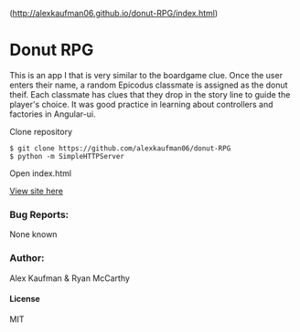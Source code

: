 (http://alexkaufman06.github.io/donut-RPG/index.html)

# Donut RPG
This is an app I that is very similar to the boardgame clue.  Once the user enters their name, a random Epicodus classmate
is assigned as the donut theif.  Each classmate has clues that they drop in the story line to guide the player's choice.  It 
was good practice in learning about controllers and factories in Angular-ui.

Clone repository
```
$ git clone https://github.com/alexkaufman06/donut-RPG
$ python -m SimpleHTTPServer
```
Open index.html

[View site here](http://alexkaufman06.github.io/donut-RPG/index.html)

### Bug Reports:
None known
### Author:
Alex Kaufman & Ryan McCarthy
#### License
MIT
